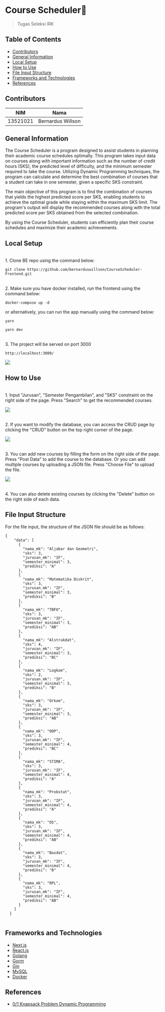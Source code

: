 # Course Scheduler🎲
>Tugas Seleksi IRK

## Table of Contents
* [Contributors](#contributors)
* [General Information](#general-information)
* [Local Setup](#local-setup)
* [How to Use](#how-to-use)
* [File Input Structure](#file-input-structure)
* [Frameworks and Technologies](#frameworks-and-technologies)
* [References](#references)

## Contributors
| NIM | Nama |
| :---: | :---: |
| 13521021 | Bernardus Willson  |

## General Information 
The Course Scheduler is a program designed to assist students in planning their academic course schedules optimally. This program takes input data on courses along with important information such as the number of credit hours (SKS), the predicted level of difficulty, and the minimum semester required to take the course. Utilizing Dynamic Programming techniques, the program can calculate and determine the best combination of courses that a student can take in one semester, given a specific SKS constraint.

The main objective of this program is to find the combination of courses that yields the highest predicted score per SKS, enabling students to achieve the optimal grade while staying within the maximum SKS limit. The program's output will display the recommended courses along with the total predicted score per SKS obtained from the selected combination.

By using the Course Scheduler, students can efficiently plan their course schedules and maximize their academic achievements.

## Local Setup
<br>
1. Clone BE repo using the command below: 

```
git clone https://github.com/bernarduswillson/CourseScheduler-Frontend.git
```
<br>
2. Make sure you have docker installed, run the frontend using the command below:

```
docker-compose up -d
```
or alternatively, you can run the app manually using the command below:

```
yarn
```
```
yarn dev
```
<br>
3. The project will be served on port 3000

```
http://localhost:3000/
```
![](doc/home.png)

## How to Use
<br>
1. Input "Jurusan", "Semester Pengambilan", and "SKS" constraint on the right side of the page. Press "Search" to get the recommended courses.

![](doc/input.png)

<br>
2. If you want to modify the database, you can access the CRUD page by clicking the "CRUD" button on the top right corner of the page.

![](doc/crud.png)

<br>
3. You can add new courses by filling the form on the right side of the page. Press "Post Data" to add the course to the database. Or you can add multiple courses by uploading a JSON file. Press "Choose File" to upload the file.

![](doc/json.png)

<br>
4. You can also delete existing courses by clicking the "Delete" button on the right side of each data.

## File Input Structure
For the file input, the structure of the JSON file should be as follows:
```
{
    "data": [
      {
        "nama_mk": "Aljabar dan Geometri",
        "sks": 3,
        "jurusan_mk": "IF",
        "semester_minimal": 3,
        "prediksi": "A"
      },
      {
        "nama_mk": "Matematika Diskrit",
        "sks": 3,
        "jurusan_mk": "IF",
        "semester_minimal": 3,
        "prediksi": "B"
      },
      {
        "nama_mk": "TBFO",
        "sks": 3,
        "jurusan_mk": "IF",
        "semester_minimal": 3,
        "prediksi": "AB"
      },
      {
        "nama_mk": "Alstrukdat",
        "sks": 4,
        "jurusan_mk": "IF",
        "semester_minimal": 3,
        "prediksi": "BC"
      },
      {
        "nama_mk": "Logkom",
        "sks": 2,
        "jurusan_mk": "IF",
        "semester_minimal": 3,
        "prediksi": "B"
      },
      {
        "nama_mk": "Orkom",
        "sks": 3,
        "jurusan_mk": "IF",
        "semester_minimal": 3,
        "prediksi": "AB"
      },
      {
        "nama_mk": "OOP",
        "sks": 3,
        "jurusan_mk": "IF",
        "semester_minimal": 4,
        "prediksi": "BC"
      },
      {
        "nama_mk": "STIMA",
        "sks": 3,
        "jurusan_mk": "IF",
        "semester_minimal": 4,
        "prediksi": "A"
      },
      {
        "nama_mk": "Probstat",
        "sks": 3,
        "jurusan_mk": "IF",
        "semester_minimal": 4,
        "prediksi": "A"
      },
      {
        "nama_mk": "OS",
        "sks": 3,
        "jurusan_mk": "IF",
        "semester_minimal": 4,
        "prediksi": "AB"
      },
      {
        "nama_mk": "Basdat",
        "sks": 3,
        "jurusan_mk": "IF",
        "semester_minimal": 4,
        "prediksi": "B"
      },
      {
        "nama_mk": "RPL",
        "sks": 3,
        "jurusan_mk": "IF",
        "semester_minimal": 4,
        "prediksi": "AB"
      }
    ]
  }
  
```

## Frameworks and Technologies
* [Next.js](https://nextjs.org/)
* [React.js](https://reactjs.org/)
* [Golang](https://golang.org/)
* [Gorm](https://gorm.io/)
* [Gin](https://gin-gonic.com/)
* [MySQL](https://www.mysql.com/)
* [Docker](https://www.docker.com/)

## References
* [0/1 Knapsack Problem Dynamic Programming](https://youtu.be/8LusJS5-AGo)